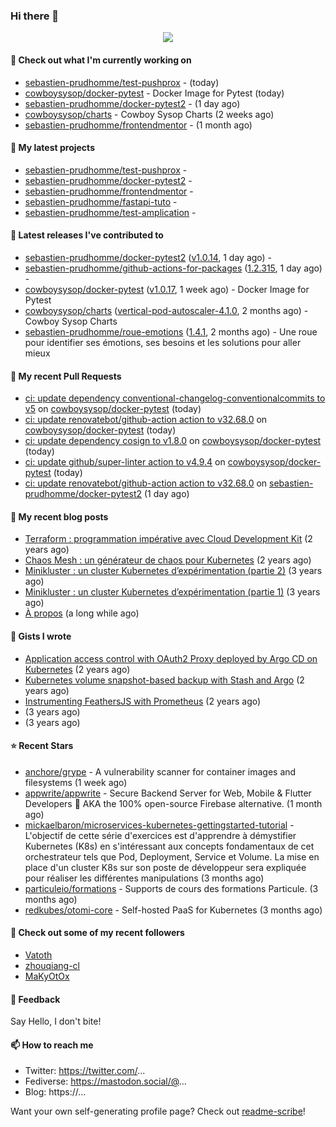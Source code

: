 ### Hi there 👋

<p align="center"><img src="https://github-readme-stats.vercel.app/api?username=sebastien-prudhomme&show_icons=true&locale=en"/></p>

#### 👷 Check out what I'm currently working on

- [sebastien-prudhomme/test-pushprox](https://github.com/sebastien-prudhomme/test-pushprox) -  (today)
- [cowboysysop/docker-pytest](https://github.com/cowboysysop/docker-pytest) - Docker Image for Pytest (today)
- [sebastien-prudhomme/docker-pytest2](https://github.com/sebastien-prudhomme/docker-pytest2) -  (1 day ago)
- [cowboysysop/charts](https://github.com/cowboysysop/charts) - Cowboy Sysop Charts (2 weeks ago)
- [sebastien-prudhomme/frontendmentor](https://github.com/sebastien-prudhomme/frontendmentor) -  (1 month ago)

#### 🌱 My latest projects

- [sebastien-prudhomme/test-pushprox](https://github.com/sebastien-prudhomme/test-pushprox) - 
- [sebastien-prudhomme/docker-pytest2](https://github.com/sebastien-prudhomme/docker-pytest2) - 
- [sebastien-prudhomme/frontendmentor](https://github.com/sebastien-prudhomme/frontendmentor) - 
- [sebastien-prudhomme/fastapi-tuto](https://github.com/sebastien-prudhomme/fastapi-tuto) - 
- [sebastien-prudhomme/test-amplication](https://github.com/sebastien-prudhomme/test-amplication) - 

#### 🔭 Latest releases I've contributed to

- [sebastien-prudhomme/docker-pytest2](https://github.com/sebastien-prudhomme/docker-pytest2) ([v1.0.14](https://github.com/sebastien-prudhomme/docker-pytest2/releases/tag/v1.0.14), 1 day ago) - 
- [sebastien-prudhomme/github-actions-for-packages](https://github.com/sebastien-prudhomme/github-actions-for-packages) ([1.2.315](https://github.com/sebastien-prudhomme/github-actions-for-packages/releases/tag/1.2.315), 1 day ago) - 
- [cowboysysop/docker-pytest](https://github.com/cowboysysop/docker-pytest) ([v1.0.17](https://github.com/cowboysysop/docker-pytest/releases/tag/v1.0.17), 1 week ago) - Docker Image for Pytest
- [cowboysysop/charts](https://github.com/cowboysysop/charts) ([vertical-pod-autoscaler-4.1.0](https://github.com/cowboysysop/charts/releases/tag/vertical-pod-autoscaler-4.1.0), 2 months ago) - Cowboy Sysop Charts
- [sebastien-prudhomme/roue-emotions](https://github.com/sebastien-prudhomme/roue-emotions) ([1.4.1](https://github.com/sebastien-prudhomme/roue-emotions/releases/tag/1.4.1), 2 months ago) - Une roue pour identifier ses émotions, ses besoins et les solutions pour aller mieux

#### 🔨 My recent Pull Requests

- [ci: update dependency conventional-changelog-conventionalcommits to v5](https://github.com/cowboysysop/docker-pytest/pull/111) on [cowboysysop/docker-pytest](https://github.com/cowboysysop/docker-pytest) (today)
- [ci: update renovatebot/github-action action to v32.68.0](https://github.com/cowboysysop/docker-pytest/pull/110) on [cowboysysop/docker-pytest](https://github.com/cowboysysop/docker-pytest) (today)
- [ci: update dependency cosign to v1.8.0](https://github.com/cowboysysop/docker-pytest/pull/109) on [cowboysysop/docker-pytest](https://github.com/cowboysysop/docker-pytest) (today)
- [ci: update github/super-linter action to v4.9.4](https://github.com/cowboysysop/docker-pytest/pull/108) on [cowboysysop/docker-pytest](https://github.com/cowboysysop/docker-pytest) (today)
- [ci: update renovatebot/github-action action to v32.68.0](https://github.com/sebastien-prudhomme/docker-pytest2/pull/8) on [sebastien-prudhomme/docker-pytest2](https://github.com/sebastien-prudhomme/docker-pytest2) (1 day ago)

#### 📜 My recent blog posts

- [Terraform : programmation impérative avec Cloud Development Kit](https://www.cowboysysop.com/post/terraform-programmation-imperative-avec-cloud-development-kit/) (2 years ago)
- [Chaos Mesh : un générateur de chaos pour Kubernetes](https://www.cowboysysop.com/post/chaos-mesh-un-generateur-de-chaos-pour-kubernetes/) (2 years ago)
- [Minikluster : un cluster Kubernetes d’expérimentation (partie 2)](https://www.cowboysysop.com/post/minikluster-un-cluster-kubernetes-d-experimentation-partie-2/) (3 years ago)
- [Minikluster : un cluster Kubernetes d’expérimentation (partie 1)](https://www.cowboysysop.com/post/minikluster-un-cluster-kubernetes-d-experimentation-partie-1/) (3 years ago)
- [À propos](https://www.cowboysysop.com/page/a-propos/) (a long while ago)

#### 📓 Gists I wrote

- [Application access control with OAuth2 Proxy deployed by Argo CD on Kubernetes](https://gist.github.com/c90af146c465305087d5f5a55990ca71) (2 years ago)
- [Kubernetes volume snapshot-based backup with Stash and Argo](https://gist.github.com/c53e870dc6b4987fefa4c36ea9f1187c) (2 years ago)
- [Instrumenting FeathersJS with Prometheus](https://gist.github.com/93ab307c8c03a9c5fdb1ff728f413855) (2 years ago)
- [](https://gist.github.com/9827398f4f792569e56351ac56e80b80) (3 years ago)
- [](https://gist.github.com/064f0ea019c9ff37b71ebc023c0a0c6b) (3 years ago)

#### ⭐ Recent Stars

- [anchore/grype](https://github.com/anchore/grype) - A vulnerability scanner for container images and filesystems (1 week ago)
- [appwrite/appwrite](https://github.com/appwrite/appwrite) - Secure Backend Server for Web, Mobile &amp; Flutter Developers 🚀 AKA the 100% open-source Firebase alternative. (1 month ago)
- [mickaelbaron/microservices-kubernetes-gettingstarted-tutorial](https://github.com/mickaelbaron/microservices-kubernetes-gettingstarted-tutorial) - L&#39;objectif de cette série d&#39;exercices est d&#39;apprendre à démystifier Kubernetes (K8s) en s&#39;intéressant aux concepts fondamentaux de cet orchestrateur tels que Pod, Deployment, Service et Volume. La mise en place d&#39;un cluster K8s sur son poste de développeur sera expliquée pour réaliser les différentes manipulations (3 months ago)
- [particuleio/formations](https://github.com/particuleio/formations) - Supports de cours des formations Particule. (3 months ago)
- [redkubes/otomi-core](https://github.com/redkubes/otomi-core) - Self-hosted PaaS for Kubernetes (3 months ago)

#### 👯 Check out some of my recent followers

- [Vatoth](https://github.com/Vatoth)
- [zhouqiang-cl](https://github.com/zhouqiang-cl)
- [MaKyOtOx](https://github.com/MaKyOtOx)

#### 💬 Feedback

Say Hello, I don't bite!

#### 📫 How to reach me

- Twitter: https://twitter.com/...
- Fediverse: https://mastodon.social/@...
- Blog: https://...

Want your own self-generating profile page? Check out [readme-scribe](https://github.com/muesli/readme-scribe)!
